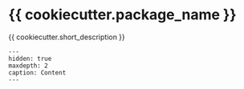 # {{ cookiecutter.package_name }}

{{ cookiecutter.short_description }}

```{toctree}
---
hidden: true
maxdepth: 2
caption: Content
---


```
